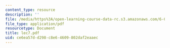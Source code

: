 ```yaml
---
content_type: resource
description: ''
file: /media/https%3A/open-learning-course-data-rc.s3.amazonaws.com/6-046j-introduction-to-algorithms-sma-5503-fall-2005/ce6ea57dd298c8e64609802daf2eaaec_lec7.pdf
file_type: application/pdf
resourcetype: Document
title: lec7.pdf
uid: ce6ea57d-d298-c8e6-4609-802daf2eaaec
---
```

